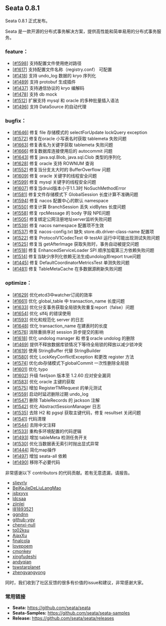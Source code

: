 ## Seata 0.8.1 

Seata 0.8.1 正式发布。

Seata 是一款开源的分布式事务解决方案，提供高性能和简单易用的分布式事务服务。


### feature：
- [[#1598](https://github.com/seata/seata/pull/1598)] 支持配置文件使用绝对路径
- [[#1617](https://github.com/seata/seata/pull/1617)] 支持配置文件名称（registry.conf） 可配置
- [[#1418](https://github.com/seata/seata/pull/1418)] 支持 undo_log 数据的 kryo 序列化
- [[#1489](https://github.com/seata/seata/pull/1489)] 支持 protobuf 生成插件
- [[#1437](https://github.com/seata/seata/pull/1437)] 支持通信协议的 kryo 编解码
- [[#1478](https://github.com/seata/seata/pull/1478)] 支持 db mock
- [[#1512](https://github.com/seata/seata/pull/1512)] 扩展支持 mysql 和 oracle 的多种批量插入语法
- [[#1496](https://github.com/seata/seata/pull/1496)] 支持 DataSource 的自动代理


### bugfix：
- [[#1646](https://github.com/seata/seata/pull/1646)] 修复 file 存储模式的 selectForUpdate lockQuery exception
- [[#1572](https://github.com/seata/seata/pull/1572)] 修复在oracle 小写表名时获取 tablemeta 失败问题 
- [[#1663](https://github.com/seata/seata/pull/1663)] 修复表名为关键字获取 tablemeta 失败问题
- [[#1666](https://github.com/seata/seata/pull/1666)] 修复数据库连接使用后的 autocommit 问题
- [[#1643](https://github.com/seata/seata/pull/1643)] 修复 java.sql.Blob, java.sql.Clob 类型的序列化
- [[#1628](https://github.com/seata/seata/pull/1628)] 修复 oracle 支持 ROWNUM 查询
- [[#1552](https://github.com/seata/seata/pull/1552)] 修复当分支太大时的 BufferOverflow 问题
- [[#1609](https://github.com/seata/seata/pull/1609)] 修复 oracle 关键字的线程安全问题
- [[#1599](https://github.com/seata/seata/pull/1599)] 修复 mysql 关键字的线程安全问题
- [[#1607](https://github.com/seata/seata/pull/1607)] 修复当druid版本小于1.1.3时 NoSuchMethodError
- [[#1581](https://github.com/seata/seata/pull/1581)] 修复文件存储模式下 GlobalSession 长度计算不准确问题 
- [[#1594](https://github.com/seata/seata/pull/1594)] 修复 nacos 配置中心的默认 namespace
- [[#1550](https://github.com/seata/seata/pull/1550)] 修复计算 BranchSession 丢失 xidBytes 长度问题
- [[#1558](https://github.com/seata/seata/pull/1558)] 修复 rpcMessage 的 body 字段 NPE问题
- [[#1505](https://github.com/seata/seata/pull/1505)] 修复绑定公网注册地址server监听失败问题
- [[#1539](https://github.com/seata/seata/pull/1539)] 修复 nacos namespace 配置项不生效
- [[#1537](https://github.com/seata/seata/pull/1537)] 修复 nacos-config.txt 缺失 store.db.driver-class-name 配置项
- [[#1522](https://github.com/seata/seata/pull/1522)] 修复 ProtocolV1CodecTest 中 testAll 运行中可能出现测试失败问题
- [[#1525](https://github.com/seata/seata/pull/1525)] 修复当 getAfterImage 获取失败时，事务自动被提交问题
- [[#1518](https://github.com/seata/seata/pull/1518)] 修复 EnhancedServiceLoader SPI 顺序加载第三方依赖失败问题
- [[#1514](https://github.com/seata/seata/pull/1514)] 修复当缺少序列化依赖无法生成undolog并report true问题
- [[#1445](https://github.com/seata/seata/pull/1445)] 修复 DefaultCoordinatorMetricsTest 单测失败问题
- [[#1481](https://github.com/seata/seata/pull/1481)] 修复 TableMetaCache 在多数据源刷新失败问题



### optimize： 
- [[#1629](https://github.com/seata/seata/pull/1629)] 优化etcd3中watcher订阅的效率
- [[#1661](https://github.com/seata/seata/pull/1661)] 优化 global_table 中 transaction_name 长度问题
- [[#1633](https://github.com/seata/seata/pull/1633)] 优化分支事务获取全局锁失败重复report（false）问题 
- [[#1654](https://github.com/seata/seata/pull/1654)] 优化 slf4j 的错误使用
- [[#1593](https://github.com/seata/seata/pull/1593)] 优化和规范化 server 的日志 
- [[#1648](https://github.com/seata/seata/pull/1648)] 优化 transaction_name 在建表时的长度
- [[#1576](https://github.com/seata/seata/pull/1576)] 消除重排序对 session 异步提交的影响 
- [[#1618](https://github.com/seata/seata/pull/1618)] 优化 undolog manager 和 修复oracle undolog 的删除
- [[#1469](https://github.com/seata/seata/pull/1469)] 提供不释放数据库锁情况下等待全局锁的释放以减少锁冲突
- [[#1619](https://github.com/seata/seata/pull/1416)] 使用 StringBuffer 代替 StringBuilder
- [[#1580](https://github.com/seata/seata/pull/1580)] 优化 LockKeyConflictException 和更改 register 方法
- [[#1574](https://github.com/seata/seata/pull/1574)] 优化db存储模式下globalCommit 一次性删除全局锁 
- [[#1601](https://github.com/seata/seata/pull/1601)] 优化 typo
- [[#1602](https://github.com/seata/seata/pull/1602)] 升级 fastjson 版本至 1.2.60 应对安全漏洞
- [[#1583](https://github.com/seata/seata/pull/1583)] 优化 oracle 主键的获取
- [[#1575](https://github.com/seata/seata/pull/1575)] 增加 RegisterTMRequest 的单元测试
- [[#1559](https://github.com/seata/seata/pull/1559)] 启动时延迟删除过期 undo_log
- [[#1547](https://github.com/seata/seata/pull/1547)] 删除 TableRecords 的 jackson 注解 
- [[#1542](https://github.com/seata/seata/pull/1542)] 优化 AbstractSessionManager 日志
- [[#1535](https://github.com/seata/seata/pull/1535)] 去除 H2 和 pgsql 获取主键代码，修复 resultset 关闭问题
- [[#1541](https://github.com/seata/seata/pull/1541)] 代码清理
- [[#1544](https://github.com/seata/seata/pull/1544)] 去除中文注释
- [[#1533](https://github.com/seata/seata/pull/1533)] 重构多环境配置的代码逻辑 
- [[#1493](https://github.com/seata/seata/pull/1493)] 增加 tableMeta 检测任务开关
- [[#1530](https://github.com/seata/seata/pull/1530)] 优化当数据表无索引时抛出显式异常
- [[#1444](https://github.com/seata/seata/pull/1444)] 简化map操作
- [[#1497](https://github.com/seata/seata/pull/1497)] 增加 seata-all 依赖
- [[#1490](https://github.com/seata/seata/pull/1490)] 移除不必要代码

非常感谢以下 contributors 的代码贡献。若有无意遗漏，请报告。

- [slievrly](https://github.com/slievrly)
- [BeiKeJieDeLiuLangMao](https://github.com/BeiKeJieDeLiuLangMao)
- [jsbxyyx](https://github.com/jsbxyyx)
- [ldcsaa](https://github.com/ldcsaa)
- [zjinlei](https://github.com/zjinlei)
- [l81893521](https://github.com/l81893521)
- [ggndnn](https://github.com/ggndnn)
- [github-ygy](https://github.com/github-ygy)
- [chenxi-null](https://github.com/chenxi-null)
- [tq02ksu](https://github.com/tq02ksu)
- [AjaxXu](https://github.com/AjaxXu)
- [finalcola](https://github.com/finalcola)
- [lovepoem](https://github.com/lovepoem)
- [cmonkey](https://github.com/cmonkey)
- [xingfudeshi](https://github.com/xingfudeshi)
- [andyqian](https://github.com/andyqian)
- [tswstarplanet](https://github.com/tswstarplanet)
- [zhengyangyong](https://github.com/zhengyangyong)

同时，我们收到了社区反馈的很多有价值的issue和建议，非常感谢大家。


### 常用链接
- **Seata:** https://github.com/seata/seata  
- **Seata-Samples:** https://github.com/seata/seata-samples   
- **Release:** https://github.com/seata/seata/releases